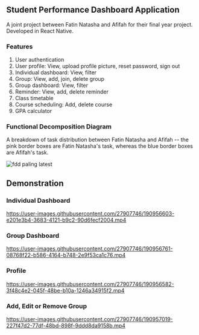 ﻿## Student Performance Dashboard Application
A joint project between Fatin Natasha and Afifah for their final year project.
Developed in React Native.

### Features

1. User authentication
2. User profile: View, upload profile picture, reset password, sign out
3. Individual dashboard: View, filter
4. Group: View, add, join, delete group
5. Group dashboard: View, filter
6. Reminder: View, add, delete reminder
7. Class timetable
8. Course scheduling: Add, delete course
9. GPA calculator


### Functional Decomposition Diagram
A breakdown of task distribution between Fatin Natasha and Afifah -- the pink border boxes are Fatin Natasha's task, whereas the blue border boxes are Afifah's task.

![fdd paling latest](https://user-images.githubusercontent.com/27907746/190951335-991a9d06-42e5-44b1-a079-bbcde405e1cd.png)


## Demonstration
### Individual Dashboard

https://user-images.githubusercontent.com/27907746/190956603-e201e3b4-3683-4121-b9c2-90d6fecf2004.mp4


### Group Dashboard

https://user-images.githubusercontent.com/27907746/190956761-08768f22-b586-4164-b748-2e9f53ca1c76.mp4


### Profile

https://user-images.githubusercontent.com/27907746/190956582-3f48c4e2-045f-48be-b10a-1246a34915f2.mp4



### Add, Edit or Remove Group


https://user-images.githubusercontent.com/27907746/190957019-227f47d2-77df-48bd-898f-9ddd8da9158b.mp4



